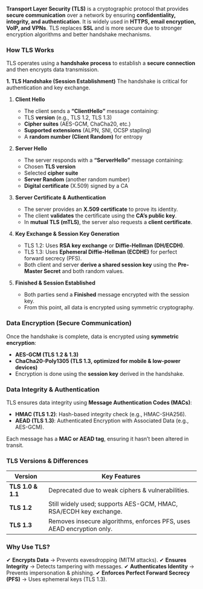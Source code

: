 **Transport Layer Security (TLS)** is a cryptographic protocol that provides **secure communication** over a network by ensuring **confidentiality, integrity, and authentication**. It is widely used in **HTTPS, email encryption, VoIP, and VPNs**. TLS replaces **SSL** and is more secure due to stronger encryption algorithms and better handshake mechanisms.

### How TLS Works
TLS operates using a **handshake process** to establish a **secure connection** and then encrypts data transmission.

**1. TLS Handshake (Session Establishment)**
The handshake is critical for authentication and key exchange.

1. **Client Hello**
	- The client sends a **“ClientHello”** message containing:
	- TLS **version** (e.g., TLS 1.2, TLS 1.3)
	- **Cipher suites** (AES-GCM, ChaCha20, etc.)
	- **Supported extensions** (ALPN, SNI, OCSP stapling)
	- A **random number (Client Random)** for entropy
	
2. **Server Hello**
	- The server responds with a **“ServerHello”** message containing:
	- Chosen **TLS version**
	- Selected **cipher suite**
	- **Server Random** (another random number)
	- **Digital certificate** (X.509) signed by a CA
	
3. **Server Certificate & Authentication**
	- The server provides an **X.509 certificate** to prove its identity.
	- The client **validates** the certificate using the **CA’s public key**.
	- In **mutual TLS (mTLS)**, the server also requests a **client certificate**.
	
4. **Key Exchange & Session Key Generation**
	- TLS 1.2: Uses **RSA key exchange** or **Diffie-Hellman (DH/ECDH)**.
	- TLS 1.3: Uses **Ephemeral Diffie-Hellman (ECDHE)** for perfect forward secrecy (PFS).
	- Both client and server **derive a shared session key** using the **Pre-Master Secret** and both random values.
	
5. **Finished & Session Established**
	- Both parties send a **Finished** message encrypted with the session key.
	- From this point, all data is encrypted using symmetric cryptography.

### Data Encryption (Secure Communication)
Once the handshake is complete, data is encrypted using **symmetric encryption**:
- **AES-GCM (TLS 1.2 & 1.3)**
- **ChaCha20-Poly1305 (TLS 1.3, optimized for mobile & low-power devices)**
- Encryption is done using the **session key** derived in the handshake.

### Data Integrity & Authentication
TLS ensures data integrity using **Message Authentication Codes (MACs)**:
- **HMAC (TLS 1.2)**: Hash-based integrity check (e.g., HMAC-SHA256).
- **AEAD (TLS 1.3)**: Authenticated Encryption with Associated Data (e.g., AES-GCM).

Each message has a **MAC or AEAD tag**, ensuring it hasn’t been altered in transit.

### TLS Versions & Differences
| **Version**       | **Key Features**                                                      |
| ----------------- | --------------------------------------------------------------------- |
| **TLS 1.0 & 1.1** | Deprecated due to weak ciphers & vulnerabilities.                     |
| **TLS 1.2**       | Still widely used; supports AES-GCM, HMAC, RSA/ECDH key exchange.     |
| **TLS 1.3**       | Removes insecure algorithms, enforces PFS, uses AEAD encryption only. |

### Why Use TLS?
✔ **Encrypts Data** → Prevents eavesdropping (MITM attacks).
✔ **Ensures Integrity** → Detects tampering with messages.
✔ **Authenticates Identity** → Prevents impersonation & phishing.
✔ **Enforces Perfect Forward Secrecy (PFS)** → Uses ephemeral keys (TLS 1.3).